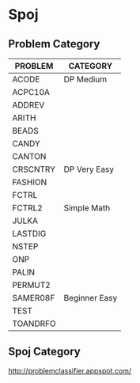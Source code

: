 Spoj
====

Problem     Category
-----------------

| PROBLEM     | CATEGORY        |
|-------------|-----------------|
| ACODE       | DP Medium       |
| ACPC10A     |                 |
| ADDREV      |                 |
| ARITH       |                 |
| BEADS       |                 |
| CANDY       |                 |
| CANTON      |                 |
| CRSCNTRY    | DP Very Easy    |
| FASHION     |                 |
| FCTRL       |                 |
| FCTRL2      | Simple Math     |
| JULKA       |                 |
| LASTDIG     |                 |
| NSTEP       |                 |
| ONP         |                 |
| PALIN       |                 | 
| PERMUT2     |                 |
| SAMER08F    | Beginner Easy   |
| TEST        |                 |
| TOANDRFO    |                 |


Spoj Category
------------
http://problemclassifier.appspot.com/